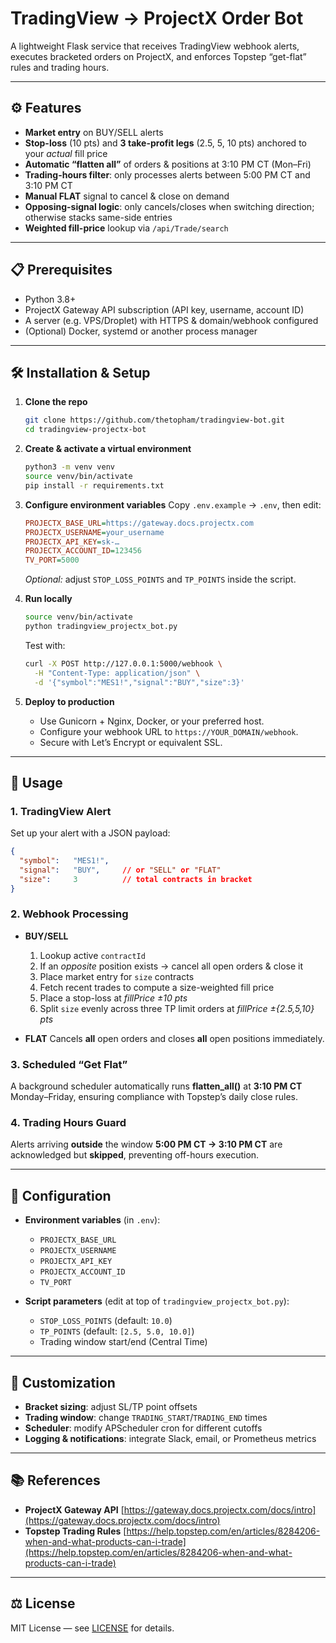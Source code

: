 
# TradingView → ProjectX Order Bot

A lightweight Flask service that receives TradingView webhook alerts, executes bracketed orders on ProjectX, and enforces Topstep “get-flat” rules and trading hours.

---

## ⚙️ Features

- **Market entry** on BUY/SELL alerts  
- **Stop-loss** (10 pts) and **3 take-profit legs** (2.5, 5, 10 pts) anchored to your *actual* fill price  
- **Automatic “flatten all”** of orders & positions at 3:10 PM CT (Mon–Fri)  
- **Trading-hours filter**: only processes alerts between 5:00 PM CT and 3:10 PM CT  
- **Manual FLAT** signal to cancel & close on demand  
- **Opposing-signal logic**: only cancels/closes when switching direction; otherwise stacks same-side entries  
- **Weighted fill-price** lookup via `/api/Trade/search`  

---

## 📋 Prerequisites

- Python 3.8+  
- ProjectX Gateway API subscription (API key, username, account ID)  
- A server (e.g. VPS/Droplet) with HTTPS & domain/webhook configured  
- (Optional) Docker, systemd or another process manager  

---

## 🛠 Installation & Setup

1. **Clone the repo**  
   ```bash
   git clone https://github.com/thetopham/tradingview-bot.git
   cd tradingview-projectx-bot


2. **Create & activate a virtual environment**

   ```bash
   python3 -m venv venv
   source venv/bin/activate
   pip install -r requirements.txt
   ```

3. **Configure environment variables**
   Copy `.env.example` → `.env`, then edit:

   ```ini
   PROJECTX_BASE_URL=https://gateway.docs.projectx.com
   PROJECTX_USERNAME=your_username
   PROJECTX_API_KEY=sk-…
   PROJECTX_ACCOUNT_ID=123456
   TV_PORT=5000
   ```

   *Optional:* adjust `STOP_LOSS_POINTS` and `TP_POINTS` inside the script.

4. **Run locally**

   ```bash
   source venv/bin/activate
   python tradingview_projectx_bot.py
   ```

   Test with:

   ```bash
   curl -X POST http://127.0.0.1:5000/webhook \
     -H "Content-Type: application/json" \
     -d '{"symbol":"MES1!","signal":"BUY","size":3}'
   ```

5. **Deploy to production**

   * Use Gunicorn + Nginx, Docker, or your preferred host.
   * Configure your webhook URL to `https://YOUR_DOMAIN/webhook`.
   * Secure with Let’s Encrypt or equivalent SSL.

---

## 🚀 Usage

### 1. TradingView Alert

Set up your alert with a JSON payload:

```json
{
  "symbol":   "MES1!",
  "signal":   "BUY",     // or "SELL" or "FLAT"
  "size":     3          // total contracts in bracket
}
```

### 2. Webhook Processing

* **BUY/SELL**

  1. Lookup active `contractId`
  2. If an *opposite* position exists → cancel all open orders & close it
  3. Place market entry for `size` contracts
  4. Fetch recent trades to compute a size-weighted fill price
  5. Place a stop-loss at *fillPrice ±10 pts*
  6. Split `size` evenly across three TP limit orders at *fillPrice ±{2.5,5,10} pts*

* **FLAT**
  Cancels **all** open orders and closes **all** open positions immediately.

### 3. Scheduled “Get Flat”

A background scheduler automatically runs **flatten\_all()** at **3:10 PM CT** Monday–Friday, ensuring compliance with Topstep’s daily close rules.

### 4. Trading Hours Guard

Alerts arriving **outside** the window **5:00 PM CT → 3:10 PM CT** are acknowledged but **skipped**, preventing off-hours execution.

---

## 🔧 Configuration

* **Environment variables** (in `.env`):

  * `PROJECTX_BASE_URL`
  * `PROJECTX_USERNAME`
  * `PROJECTX_API_KEY`
  * `PROJECTX_ACCOUNT_ID`
  * `TV_PORT`

* **Script parameters** (edit at top of `tradingview_projectx_bot.py`):

  * `STOP_LOSS_POINTS` (default: `10.0`)
  * `TP_POINTS` (default: `[2.5, 5.0, 10.0]`)
  * Trading window start/end (Central Time)

---

## 🔄 Customization

* **Bracket sizing**: adjust SL/TP point offsets
* **Trading window**: change `TRADING_START`/`TRADING_END` times
* **Scheduler**: modify APScheduler cron for different cutoffs
* **Logging & notifications**: integrate Slack, email, or Prometheus metrics

---

## 📚 References

* **ProjectX Gateway API**
  [https://gateway.docs.projectx.com/docs/intro](https://gateway.docs.projectx.com/docs/intro)
* **Topstep Trading Rules**
  [https://help.topstep.com/en/articles/8284206-when-and-what-products-can-i-trade](https://help.topstep.com/en/articles/8284206-when-and-what-products-can-i-trade)

---

## ⚖️ License

MIT License — see [LICENSE](./LICENSE) for details.

```
```
